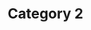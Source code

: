 ---
title: "Category 2"
description: "Nulla ac ex euismod, condimentum ligula a, efficitur nisi."
metaTitle: "Category 2 title"
metaDescription: "Category 2 meta description"
keywords: "kw1, kw2"
published: true
---
